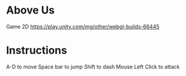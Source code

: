 # Above Us
Game 2D
https://play.unity.com/mg/other/webgl-builds-66445

# Instructions
A-D to move
Space bar to jump
Shift to dash
Mouse Left Click to attack
